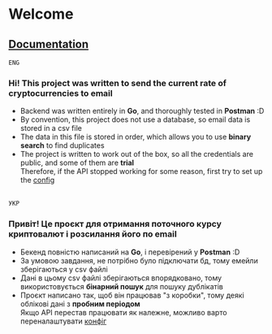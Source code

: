 # Welcome 
## [Documentation](https://maxym.gitbook.io/crypto-mailer/)
``` ENG ```
### **Hi!** This project was written to send the current rate of cryptocurrencies to email
* Backend was written entirely in **Go**, and thoroughly tested in **Postman** :D 
* By convention, this project does not use a database, so email data is stored in a csv file
* The data in this file is stored in order, which allows you to use **binary search** to find duplicates
* The project is written to work out of the box, so all the credentials are public, and some of them are **trial** \
Therefore, if the API stopped working for some reason, first try to set up the [config](https://maxym.gitbook.io/crypto-mailer/)

\
``` УКР ```
### **Привіт!** Це проєкт для отримання поточного курсу криптовалют і розсилання його по email
* Бекенд повністю написаний на **Go**, і перевірений у **Postman** :D 
* За умовою завдання, не потрібно було підключати бд, тому емейли зберігаються у csv файлі
* Дані в цьому csv файлі зберігаються впорядковано, тому використовується **бінарний пошук** для пошуку дублікатів
* Проєкт написано так, щоб він працював "з коробки", тому деякі облікові дані з **пробним періодом** \
Якщо API перестав працювати як належне, можливо варто переналаштувати [конфіг](https://maxym.gitbook.io/crypto-mailer/)
